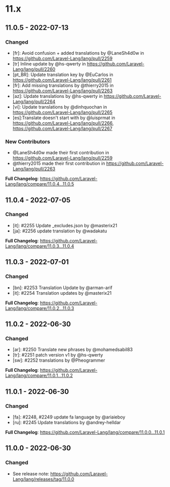 # 11.x

## 11.0.5 - 2022-07-13

### Changed

- [fr]: Avoid confusion + added translations by @LaneSh4d0w in https://github.com/Laravel-Lang/lang/pull/2259
- [tr] Inline update by @hs-qwerty in https://github.com/Laravel-Lang/lang/pull/2260
- [pt_BR]: Update translation key by @EuCarlos in https://github.com/Laravel-Lang/lang/pull/2261
- [fr]: Add missing translations by @thierry2015 in https://github.com/Laravel-Lang/lang/pull/2263
- [az]: Update translations by @hs-qwerty in https://github.com/Laravel-Lang/lang/pull/2264
- [vi]: Update translations by @dinhquochan in https://github.com/Laravel-Lang/lang/pull/2265
- [es]:Translate doesn't start with by @luisprmat in https://github.com/Laravel-Lang/lang/pull/2266, https://github.com/Laravel-Lang/lang/pull/2267

### New Contributors

- @LaneSh4d0w made their first contribution in https://github.com/Laravel-Lang/lang/pull/2259
- @thierry2015 made their first contribution in https://github.com/Laravel-Lang/lang/pull/2263

**Full Changelog**: https://github.com/Laravel-Lang/lang/compare/11.0.4...11.0.5

## 11.0.4 - 2022-07-05

### Changed

- [it]: #2255 Update _excludes.json by @masterix21
- [ja]: #2256 update translation by @wadakatu

**Full Changelog**: https://github.com/Laravel-Lang/lang/compare/11.0.3...11.0.4

## 11.0.3 - 2022-07-01

### Changed

- [bn]: #2253 Translation Update by @arman-arif
- [it]: #2254 Translation updates by @masterix21

**Full Changelog**: https://github.com/Laravel-Lang/lang/compare/11.0.2...11.0.3

## 11.0.2 - 2022-06-30

### Changed

- [ar]: #2250 Translate new phrases by @mohamedsabil83
- [tr]: #2251 patch version v1 by @hs-qwerty
- [sw]: #2252 translations by @Pheogrammer

**Full Changelog**: https://github.com/Laravel-Lang/lang/compare/11.0.1...11.0.2

## 11.0.1 - 2022-06-30

### Changed

- [fa]: #2248, #2249 update fa language by @ariaieboy
- [ru]: #2245 Update translations by @andrey-helldar

**Full Changelog**: https://github.com/Laravel-Lang/lang/compare/11.0.0...11.0.1

## 11.0.0 - 2022-06-30

### Changed

- See release note: https://github.com/Laravel-Lang/lang/releases/tag/11.0.0
